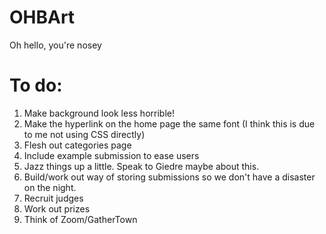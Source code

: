 # OHBArt
Oh hello, you're nosey

# To do:
1. Make background look less horrible!
1. Make the hyperlink on the home page the same font (I think this is due to me not using CSS directly)
2. Flesh out categories page
3. Include example submission to ease users
4. Jazz things up a little. Speak to Giedre maybe about this.
5. Build/work out way of storing submissions so we don't have a disaster on the night.
6. Recruit judges
7. Work out prizes
8. Think of Zoom/GatherTown
